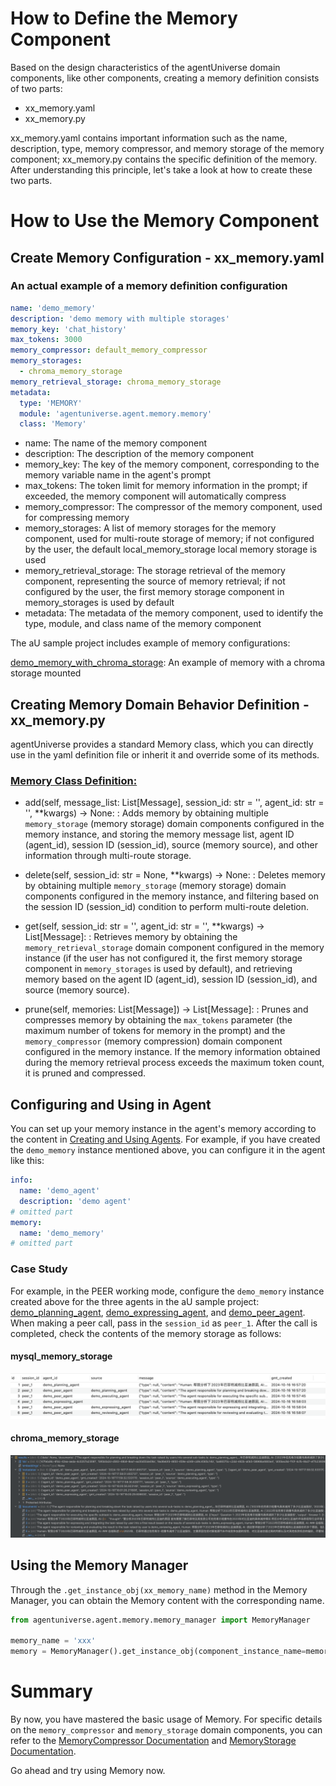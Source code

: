 # How to Define the Memory Component

Based on the design characteristics of the agentUniverse domain components, like other components, creating a memory
definition consists of two parts:

- xx_memory.yaml
- xx_memory.py

xx_memory.yaml contains important information such as the name, description, type, memory compressor, and memory storage
of the memory component; xx_memory.py contains the specific definition of the memory. After understanding this
principle, let's take a look at how to create these two parts.

# How to Use the Memory Component

## Create Memory Configuration - xx_memory.yaml

### An actual example of a memory definition configuration

```yaml
name: 'demo_memory'
description: 'demo memory with multiple storages'
memory_key: 'chat_history'
max_tokens: 3000
memory_compressor: default_memory_compressor
memory_storages:
  - chroma_memory_storage
memory_retrieval_storage: chroma_memory_storage
metadata:
  type: 'MEMORY'
  module: 'agentuniverse.agent.memory.memory'
  class: 'Memory'
```

- name: The name of the memory component
- description: The description of the memory component
- memory_key: The key of the memory component, corresponding to the memory variable name in the agent's prompt
- max_tokens: The token limit for memory information in the prompt; if exceeded, the memory component will automatically compress
- memory_compressor: The compressor of the memory component, used for compressing memory
- memory_storages: A list of memory storages for the memory component, used for multi-route storage of memory; if not configured by the user, the default local_memory_storage local memory storage is used
- memory_retrieval_storage: The storage retrieval of the memory component, representing the source of memory retrieval; if not configured by the user, the first memory storage component in memory_storages is used by default
- metadata: The metadata of the memory component, used to identify the type, module, and class name of the memory component

The aU sample project includes example of memory configurations:

[demo_memory_with_chroma_storage](../../../../../../examples/startup_app/demo_startup_app_with_single_agent_and_memory/intelligence/agentic/memory/demo_memory.yaml): An example of memory with a chroma storage mounted

## Creating Memory Domain Behavior Definition - xx_memory.py

agentUniverse provides a standard Memory class, which you can directly use in the yaml definition file or inherit it and override some of its methods.

### [Memory Class Definition:](../../../../../../agentuniverse/agent/memory/memory.py)


- add(self, message_list: List[Message], session_id: str = '', agent_id: str = '', **kwargs) -> None:
  : Adds memory by obtaining multiple `memory_storage` (memory storage) domain components configured in the memory instance, and storing the memory message list, agent ID (agent_id), session ID (session_id), source (memory source), and other information through multi-route storage.

- delete(self, session_id: str = None, **kwargs) -> None:
  : Deletes memory by obtaining multiple `memory_storage` (memory storage) domain components configured in the memory instance, and filtering based on the session ID (session_id) condition to perform multi-route deletion.

- get(self, session_id: str = '', agent_id: str = '', **kwargs) -> List[Message]:
  : Retrieves memory by obtaining the `memory_retrieval_storage` domain component configured in the memory instance (if the user has not configured it, the first memory storage component in `memory_storages` is used by default), and retrieving memory based on the agent ID (agent_id), session ID (session_id), and source (memory source).

- prune(self, memories: List[Message]) -> List[Message]:
  : Prunes and compresses memory by obtaining the `max_tokens` parameter (the maximum number of tokens for memory in the prompt) and the `memory_compressor` (memory compression) domain component configured in the memory instance. If the memory information obtained during the memory retrieval process exceeds the maximum token count, it is pruned and compressed.

## Configuring and Using in Agent

You can set up your memory instance in the agent's memory according to the content in [Creating and Using Agents](../Agent/Agent_Create_And_Use.md). For example, if you have created the `demo_memory` instance mentioned above, you can configure it in the agent like this:

```yaml
info:
  name: 'demo_agent'
  description: 'demo agent'
# omitted part
memory:
  name: 'demo_memory'
# omitted part
```


### Case Study
For example, in the PEER working mode, configure the `demo_memory` instance created above for the three agents in the aU sample project: [demo_planning_agent](../../../../../../examples/sample_apps/peer_agent_app/intelligence/agentic/agent/agent_instance/peer_agent_case/demo_planning_agent.yaml), [demo_expressing_agent](../../../../../../examples/sample_apps/peer_agent_app/intelligence/agentic/agent/agent_instance/peer_agent_case/demo_expressing_agent.yaml), and [demo_peer_agent](../../../../../../examples/sample_apps/peer_agent_app/intelligence/agentic/agent/agent_instance/peer_agent_case/demo_peer_agent.yaml). When making a peer call, pass in the `session_id` as `peer_1`. After the call is completed, check the contents of the memory storage as follows:

#### mysql_memory_storage
![mysql_memory](../../../../_picture/mysql_memory.png)

#### chroma_memory_storage
![chroma_memory](../../../../_picture/chroma_memory.png)

## Using the Memory Manager

Through the `.get_instance_obj(xx_memory_name)` method in the Memory Manager, you can obtain the Memory content with the corresponding name.

```python
from agentuniverse.agent.memory.memory_manager import MemoryManager

memory_name = 'xxx'
memory = MemoryManager().get_instance_obj(component_instance_name=memory_name)
```

# Summary

By now, you have mastered the basic usage of Memory. For specific details on the `memory_compressor` and `memory_storage` domain components, you can refer to the [MemoryCompressor Documentation](MemoryCompressor.md) and [MemoryStorage Documentation](MemoryStorage.md).

Go ahead and try using Memory now.
